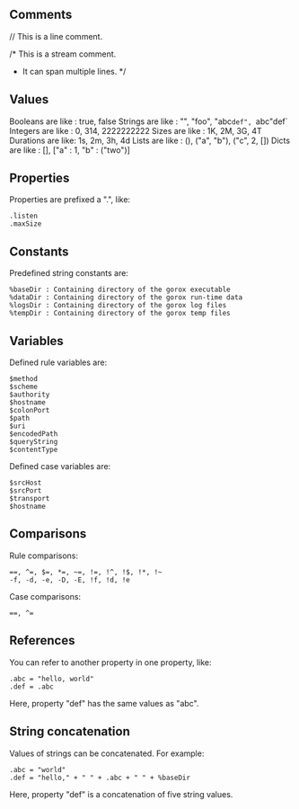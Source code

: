 Comments
--------

  // This is a line comment.

  /* This is a stream comment.
   * It can span multiple lines.
   */

Values
------

  Booleans are like : true, false
  Strings are like  : "", "foo", "abc`def", `abc"def`
  Integers are like : 0, 314, 2222222222
  Sizes are like    : 1K, 2M, 3G, 4T
  Durations are like: 1s, 2m, 3h, 4d
  Lists are like    : (), ("a", "b"), ("c", 2, [])
  Dicts are like    : [], ["a" : 1, "b" : ("two")]

Properties
----------

  Properties are prefixed a ".", like:

    .listen
    .maxSize

Constants
---------

  Predefined string constants are:

    %baseDir : Containing directory of the gorox executable
    %dataDir : Containing directory of the gorox run-time data
    %logsDir : Containing directory of the gorox log files
    %tempDir : Containing directory of the gorox temp files

Variables
---------

  Defined rule variables are:

    $method
    $scheme
    $authority
    $hostname
    $colonPort
    $path
    $uri
    $encodedPath
    $queryString
    $contentType

  Defined case variables are:

    $srcHost
    $srcPort
    $transport
    $hostname

Comparisons
-----------

  Rule comparisons:

    ==, ^=, $=, *=, ~=, !=, !^, !$, !*, !~
    -f, -d, -e, -D, -E, !f, !d, !e

  Case comparisons:

    ==, ^=

References
----------

  You can refer to another property in one property, like:

    .abc = "hello, world"
    .def = .abc

  Here, property "def" has the same values as "abc".

String concatenation
--------------------

  Values of strings can be concatenated. For example:

    .abc = "world"
    .def = "hello," + " " + .abc + " " + %baseDir

  Here, property "def" is a concatenation of five string values.
